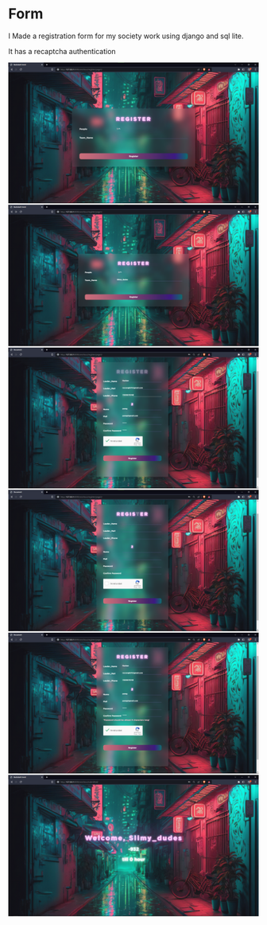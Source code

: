 # Form
I Made a registration form for my society work using django and sql lite. 

 It has a recaptcha authentication




![alt text](/screenshot/img6.png?raw=true)
![alt text](/screenshot/img5.png?raw=true)
![alt text](/screenshot/img3.png?raw=true)
![alt text](/screenshot/img4.png?raw=true)
![alt text](/screenshot/img2.png?raw=true)
![alt text](/screenshot/img1.png?raw=true)
